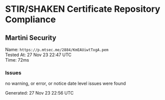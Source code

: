 # STIR/SHAKEN Certificate Repository Compliance

## Martini Security

Name: `https://p.mtsec.me/2884/KmEAUiwtTxgA.pem`\
Tested At: 27 Nov 23 22:47 UTC\
Time: 72ms

### Issues

no warning, or error, or notice date level issues were found

Generated: 27 Nov 23 22:56 UTC